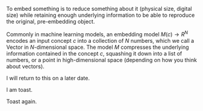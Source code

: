 To embed something is to reduce something about it (physical size, digital size) while retaining enough underlying information to be able to reproduce the original, pre-embedding object.

Commonly in machine learning models, an embedding model $M(c) \rightarrow R^N$ encodes an input concept $c$ into a collection of $N$ numbers, which we call a Vector in $N$-dimensional space. The model $M$ compresses the underlying information contained in the concept $c$, squashing it down into a list of numbers, or a point in high-dimensional space (depending on how you think about vectors).

I will return to this on a later date.

I am toast.

Toast again.
